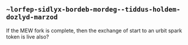 ## `~lorfep-sidlyx-bordeb-mordeg--tiddus-holdem-dozlyd-marzod`
If the MEW fork is complete, then the exchange of start to an urbit spark token is live also?